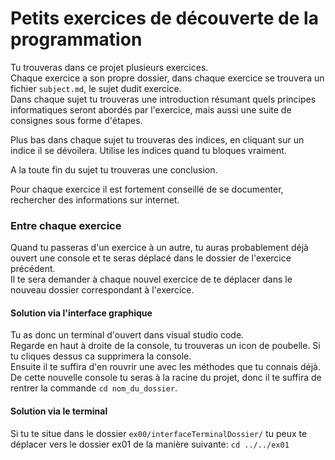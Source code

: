 # Petits exercices de découverte de la programmation

Tu trouveras dans ce projet plusieurs exercices.<br/>
Chaque exercice a son propre dossier, dans chaque exercice se trouvera un fichier `subject.md`, le sujet dudit exercice.<br/>
Dans chaque sujet tu trouveras une introduction résumant quels principes informatiques seront abordés par l'exercice,
mais aussi une suite de consignes sous forme d'étapes.<br/>

Plus bas dans chaque sujet tu trouveras des indices, en cliquant sur un indice il se dévoilera.
Utilise les indices quand tu bloques vraiment.<br/>

A la toute fin du sujet tu trouveras une conclusion.<br/>

Pour chaque exercice il est fortement conseillé de se documenter, rechercher des informations sur internet.

### Entre chaque exercice

Quand tu passeras d'un exercice à un autre, tu auras probablement déjà ouvert une console et te seras déplacé dans le dossier de l'exercice précédent.<br/>
Il te sera demander à chaque nouvel exercice de te déplacer dans le nouveau dossier correspondant à l'exercice.

#### Solution via l'interface graphique

Tu as donc un terminal d'ouvert dans visual studio code.<br/>
Regarde en haut à droite de la console, tu trouveras un icon de poubelle. Si tu cliques dessus ca supprimera la console.<br/>
Ensuite il te suffira d'en rouvrir une avec les méthodes que tu connais déjà.<br/>
De cette nouvelle console tu seras à la racine du projet, donc il te suffira de rentrer la commande `cd nom_du_dossier`.<br/>

#### Solution via le terminal

Si tu te situe dans le dossier `ex00/interfaceTerminalDossier/` tu peux te déplacer vers le dossier ex01 de la manière suivante:
`cd ../../ex01`
